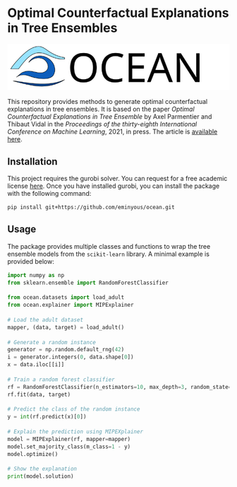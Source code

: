 # Optimal Counterfactual Explanations in Tree Ensembles

![Logo](logo.svg)

This repository provides methods to generate optimal counterfactual explanations in tree ensembles.
It is based on the paper *Optimal Counterfactual Explanations in Tree Ensemble* by Axel Parmentier and Thibaut Vidal in the *Proceedings of the thirty-eighth International Conference on Machine Learning*, 2021, in press. The article is [available here](http://proceedings.mlr.press/v139/parmentier21a/parmentier21a.pdf).

## Installation

This project requires the gurobi solver. You can request for a free academic license [here](https://www.gurobi.com/academia/academic-program-and-licenses/). Once you have installed gurobi, you can install the package with the following command:

```bash
pip install git+https://github.com/eminyous/ocean.git
```

## Usage

The package provides multiple classes and functions to wrap the tree ensemble models from the `scikit-learn` library. A minimal example is provided below:

```python
import numpy as np
from sklearn.ensemble import RandomForestClassifier

from ocean.datasets import load_adult
from ocean.explainer import MIPExplainer

# Load the adult dataset
mapper, (data, target) = load_adult()

# Generate a random instance
generator = np.random.default_rng(42)
i = generator.integers(0, data.shape[0])
x = data.iloc[[i]]

# Train a random forest classifier
rf = RandomForestClassifier(n_estimators=10, max_depth=3, random_state=42)
rf.fit(data, target)

# Predict the class of the random instance
y = int(rf.predict(x)[0])

# Explain the prediction using MIPEXplainer
model = MIPExplainer(rf, mapper=mapper)
model.set_majority_class(m_class=1 - y)
model.optimize()

# Show the explanation
print(model.solution)
```
